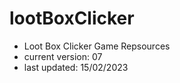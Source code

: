 # lootBoxClicker
- Loot Box Clicker Game Repsources
- current version: 07
- last updated: 15/02/2023
